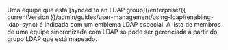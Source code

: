 Uma equipe que está [synced to an LDAP group](/enterprise/{{ currentVersion }}/admin/guides/user-management/using-ldap#enabling-ldap-sync) é indicada com um emblema LDAP especial. A lista de membros de uma equipe sincronizada com LDAP só pode ser gerenciada a partir do grupo LDAP que está mapeado.
